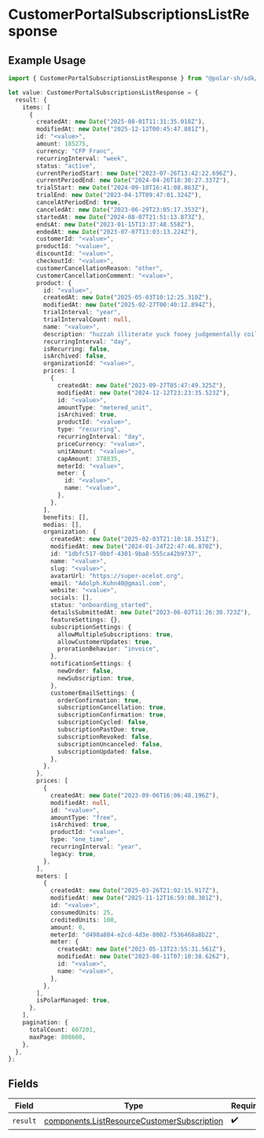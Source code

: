 # CustomerPortalSubscriptionsListResponse

## Example Usage

```typescript
import { CustomerPortalSubscriptionsListResponse } from "@polar-sh/sdk/models/operations/customerportalsubscriptionslist.js";

let value: CustomerPortalSubscriptionsListResponse = {
  result: {
    items: [
      {
        createdAt: new Date("2025-08-01T11:31:35.018Z"),
        modifiedAt: new Date("2025-12-12T00:45:47.881Z"),
        id: "<value>",
        amount: 185275,
        currency: "CFP Franc",
        recurringInterval: "week",
        status: "active",
        currentPeriodStart: new Date("2023-07-26T13:42:22.696Z"),
        currentPeriodEnd: new Date("2024-04-26T18:30:27.337Z"),
        trialStart: new Date("2024-09-10T16:41:08.863Z"),
        trialEnd: new Date("2023-04-17T09:47:01.324Z"),
        cancelAtPeriodEnd: true,
        canceledAt: new Date("2023-06-29T23:05:17.353Z"),
        startedAt: new Date("2024-08-07T21:51:13.873Z"),
        endsAt: new Date("2023-01-15T13:37:48.558Z"),
        endedAt: new Date("2023-07-07T13:03:13.224Z"),
        customerId: "<value>",
        productId: "<value>",
        discountId: "<value>",
        checkoutId: "<value>",
        customerCancellationReason: "other",
        customerCancellationComment: "<value>",
        product: {
          id: "<value>",
          createdAt: new Date("2025-05-03T10:12:25.310Z"),
          modifiedAt: new Date("2025-02-27T00:40:12.894Z"),
          trialInterval: "year",
          trialIntervalCount: null,
          name: "<value>",
          description: "huzzah illiterate yuck fooey judgementally coil murky",
          recurringInterval: "day",
          isRecurring: false,
          isArchived: false,
          organizationId: "<value>",
          prices: [
            {
              createdAt: new Date("2023-09-27T05:47:49.325Z"),
              modifiedAt: new Date("2024-12-12T23:23:35.523Z"),
              id: "<value>",
              amountType: "metered_unit",
              isArchived: true,
              productId: "<value>",
              type: "recurring",
              recurringInterval: "day",
              priceCurrency: "<value>",
              unitAmount: "<value>",
              capAmount: 378835,
              meterId: "<value>",
              meter: {
                id: "<value>",
                name: "<value>",
              },
            },
          ],
          benefits: [],
          medias: [],
          organization: {
            createdAt: new Date("2025-02-03T21:10:18.351Z"),
            modifiedAt: new Date("2024-01-24T22:47:46.870Z"),
            id: "1dbfc517-0bbf-4301-9ba8-555ca42b9737",
            name: "<value>",
            slug: "<value>",
            avatarUrl: "https://super-ocelot.org",
            email: "Adolph.Kuhn40@gmail.com",
            website: "<value>",
            socials: [],
            status: "onboarding_started",
            detailsSubmittedAt: new Date("2023-06-02T11:26:30.723Z"),
            featureSettings: {},
            subscriptionSettings: {
              allowMultipleSubscriptions: true,
              allowCustomerUpdates: true,
              prorationBehavior: "invoice",
            },
            notificationSettings: {
              newOrder: false,
              newSubscription: true,
            },
            customerEmailSettings: {
              orderConfirmation: true,
              subscriptionCancellation: true,
              subscriptionConfirmation: true,
              subscriptionCycled: false,
              subscriptionPastDue: true,
              subscriptionRevoked: false,
              subscriptionUncanceled: false,
              subscriptionUpdated: false,
            },
          },
        },
        prices: [
          {
            createdAt: new Date("2023-09-06T16:06:48.196Z"),
            modifiedAt: null,
            id: "<value>",
            amountType: "free",
            isArchived: true,
            productId: "<value>",
            type: "one_time",
            recurringInterval: "year",
            legacy: true,
          },
        ],
        meters: [
          {
            createdAt: new Date("2025-03-26T21:02:15.917Z"),
            modifiedAt: new Date("2025-11-12T16:59:08.301Z"),
            id: "<value>",
            consumedUnits: 25,
            creditedUnits: 100,
            amount: 0,
            meterId: "d498a884-e2cd-4d3e-8002-f536468a8b22",
            meter: {
              createdAt: new Date("2023-05-13T23:55:31.561Z"),
              modifiedAt: new Date("2023-08-11T07:10:38.626Z"),
              id: "<value>",
              name: "<value>",
            },
          },
        ],
        isPolarManaged: true,
      },
    ],
    pagination: {
      totalCount: 607201,
      maxPage: 808600,
    },
  },
};
```

## Fields

| Field                                                                                                      | Type                                                                                                       | Required                                                                                                   | Description                                                                                                |
| ---------------------------------------------------------------------------------------------------------- | ---------------------------------------------------------------------------------------------------------- | ---------------------------------------------------------------------------------------------------------- | ---------------------------------------------------------------------------------------------------------- |
| `result`                                                                                                   | [components.ListResourceCustomerSubscription](../../models/components/listresourcecustomersubscription.md) | :heavy_check_mark:                                                                                         | N/A                                                                                                        |